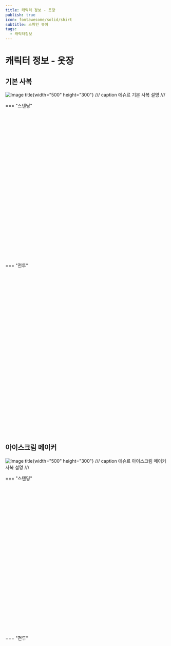 ```yaml
---
title: 캐릭터 정보 - 옷장
publish: true
icon: fontawesome/solid/shirt
subtitle: 스파인 뷰어
tags:
  - 캐릭터정보
---
```


# 캐릭터 정보 - 옷장

## 기본 사복
![Image title](https://vitamink1.github.io/ashur-note/assets/ashurdesc_2.png){width="500" height="300"}
/// caption
에슈르 기본 사복 설명
///

=== "스탠딩"
    <script src="https://vitamink1.github.io/ashur-note/javascripts/spine-player.min.js"></script>
    <link rel="stylesheet" href="https://vitamink1.github.io/ashur-note/css/spine-player.css" />
    <div id="player-container1" style="width: 360px; height: 450px; margin:0 auto;"></div>
    <script>
    new spine.SpinePlayer("player-container1", {
    skelUrl: "https://vitamink1.github.io/ashur-note/assets/spine/standing/Ashur.skel",
    atlasUrl: "https://vitamink1.github.io/ashur-note/assets/spine/standing/Ashur.atlas",
        backgroundColor: "#ffffffff",
        alpha: false,
        preserveDrawingBuffer:true,
        skin: "Normal",
        showLoading: false,
        animation: "Idle_1",
    });
    </script>

=== "전투"
    <script src="https://vitamink1.github.io/ashur-note/javascripts/spine-player.min.js"></script>
    <link rel="stylesheet" href="https://vitamink1.github.io/ashur-note/css/spine-player.css" />
    <div id="player-container2" style="width: 360px; height: 450px; margin:0 auto;"></div>
    <script>
    new spine.SpinePlayer("player-container2", {
    skelUrl: "https://vitamink1.github.io/ashur-note/assets/spine/battle/Ashur.skel",
    atlasUrl: "https://vitamink1.github.io/ashur-note/assets/spine/battle/Ashur.atlas",
        backgroundColor: "#ffffffff",
        alpha: false,
        preserveDrawingBuffer:true,
        skin: "Normal",
        showLoading: false,
        animation: "Idle",
    });
    </script>

<br>
<br>

## 아이스크림 메이커
![Image title](https://vitamink1.github.io/ashur-note/assets/ashurdesc_1.png){width="500" height="300"}
/// caption
에슈르 아이스크림 메이커 사복 설명
///

=== "스탠딩"
    <script src="https://vitamink1.github.io/ashur-note/javascripts/spine-player.min.js"></script>
    <link rel="stylesheet" href="https://vitamink1.github.io/ashur-note/css/spine-player.css" />
    <div id="player-container3" style="width: 360px; height: 450px; margin:0 auto;"></div>
    <script>
    new spine.SpinePlayer("player-container3", {
    skelUrl: "https://vitamink1.github.io/ashur-note/assets/spine/standingskin1/AshurSkin1.skel",
    atlasUrl: "https://vitamink1.github.io/ashur-note/assets/spine/standingskin1/AshurSkin1.atlas",
        backgroundColor: "#ffffffff",
        alpha: false,
        preserveDrawingBuffer:true,
        skin: "Normal",
        showLoading: false,
        animation: "Idle_1",
    });
    </script>

=== "전투"
    <script src="https://vitamink1.github.io/ashur-note/javascripts/spine-player.min.js"></script>
    <link rel="stylesheet" href="https://vitamink1.github.io/ashur-note/css/spine-player.css" />
    <div id="player-container4" style="width: 360px; height: 450px; margin:0 auto;"></div>
    <script>
    new spine.SpinePlayer("player-container4", {
    skelUrl: "https://vitamink1.github.io/ashur-note/assets/spine/battleskin1/AshurSkin1.skel",
    atlasUrl: "https://vitamink1.github.io/ashur-note/assets/spine/battleskin1/AshurSkin1.atlas",
        backgroundColor: "#ffffffff",
        alpha: false,
        preserveDrawingBuffer:true,
        skin: "Normal",
        showLoading: false,
        animation: "Idle",
    });
    </script>

<br>
<br>